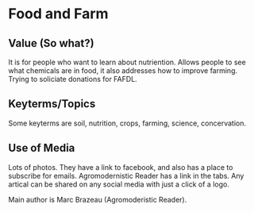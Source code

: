# Food and Farm 
## Value (So what?)
It is for people who want to learn about nutriention. Allows people to see what chemicals are in food, it also addresses how to improve farming. Trying to soliciate donations for FAFDL.

## Keyterms/Topics
Some keyterms are soil, nutrition, crops, farming, science, concervation.

## Use of Media
Lots of photos. They have a link to facebook, and also has a place to subscribe for emails. Agromodernistic Reader has a link in the tabs. Any artical can be shared on any social media with just a click of a logo.

Main author is Marc Brazeau (Agromoderistic Reader). 
